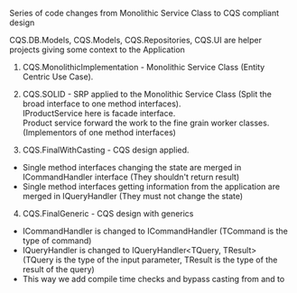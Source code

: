 Series of code changes from Monolithic Service Class to CQS compliant design  

CQS.DB.Models, CQS.Models, CQS.Repositories, CQS.UI are helper projects giving some context to the Application

1. CQS.MonolithicImplementation  - Monolithic Service Class (Entity Centric Use Case).  

2. CQS.SOLID - SRP applied to the Monolithic Service Class (Split the broad interface to one method interfaces).  
  IProductService here is facade interface.  
  Product service forward the work to the fine grain worker classes. (Implementors of one method interfaces)  
  
3. CQS.FinalWithCasting - CQS design applied.  
  - Single method interfaces changing the state are merged in ICommandHandler interface (They shouldn't return result)  
  - Single method interfaces getting information from the application are merged in IQueryHandler (They must not change the state)  
4. CQS.FinalGeneric - CQS design with generics  
  - ICommandHandler is changed to ICommandHandler<TCommand> (TCommand is the type of command)  
  - IQueryHandler is changed to IQueryHandler<TQuery, TResult>  
    (TQuery is the type of the  input parameter, TResult is the type of the result of the query)  
  - This way we add compile time checks and bypass casting from and to  
